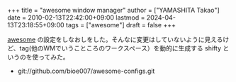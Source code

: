+++
title = "awesome window manager"
author = ["YAMASHITA Takao"]
date = 2010-02-13T22:42:00+09:00
lastmod = 2024-04-13T23:18:55+09:00
tags = ["awesome"]
draft = false
+++

[awesome](http://awesome.naquadah.org/) の設定をしなおしをした。そんなに変更はしていないように見えるけど、tag(他のWMでいうこところのワークスペース）を動的に生成する
shifty
というのを使ってみた。

-   git://github.com/bioe007/awesome-configs.git
